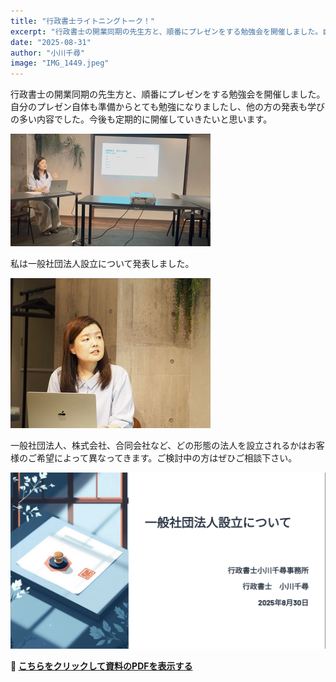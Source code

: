```yaml
---
title: "行政書士ライトニングトーク！"
excerpt: "行政書士の開業同期の先生方と、順番にプレゼンをする勉強会を開催しました。自分のプレゼン自体も準備からとても勉強になりましたし、他の方の発表も学びの多い内容でした..."
date: "2025-08-31"
author: "小川千尋"
image: "IMG_1449.jpeg"
---
```


行政書士の開業同期の先生方と、順番にプレゼンをする勉強会を開催しました。自分のプレゼン自体も準備からとても勉強になりましたし、他の方の発表も学びの多い内容でした。今後も定期的に開催していきたいと思います。

![IMG_1449](IMG_1449.jpeg)

私は一般社団法人設立について発表しました。

![IMG_1441](IMG_1441.jpeg)

一般社団法人、株式会社、合同会社など、どの形態の法人を設立されるかはお客様のご希望によって異なってきます。ご検討中の方はぜひご相談下さい。



![一般社団法人設立について](title.png)

**📄 [こちらをクリックして資料のPDFを表示する](/content/blog/jp/test/corporation-guide.pdf)**